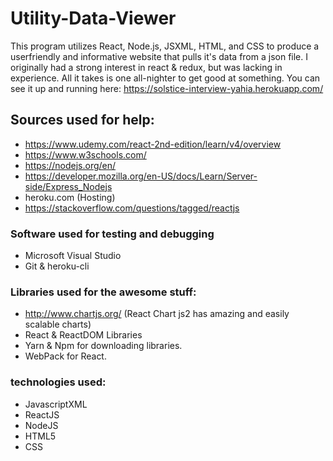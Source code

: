 # Utility-Data-Viewer
This program utilizes React, Node.js, JSXML, HTML, and CSS to produce a userfriendly and informative website that pulls it's data from a json file. I originally had a strong interest in react & redux, but was lacking in experience. All it takes is one all-nighter to get good at something.
You can see it up and running here: https://solstice-interview-yahia.herokuapp.com/

## Sources used for help:
- https://www.udemy.com/react-2nd-edition/learn/v4/overview
- https://www.w3schools.com/
- https://nodejs.org/en/
- https://developer.mozilla.org/en-US/docs/Learn/Server-side/Express_Nodejs
- heroku.com (Hosting)
- https://stackoverflow.com/questions/tagged/reactjs

### Software used for testing and debugging
- Microsoft Visual Studio 
- Git & heroku-cli

### Libraries used for the awesome stuff:
- http://www.chartjs.org/ (React Chart js2 has amazing and easily scalable charts)
- React & ReactDOM Libraries
- Yarn & Npm for downloading libraries.
- WebPack for React.

### technologies used:
- JavascriptXML
- ReactJS
- NodeJS
- HTML5
- CSS
